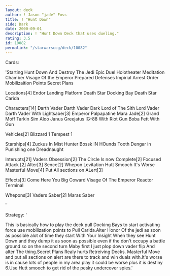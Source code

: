 ```yaml
---
layout: deck
author: ! Jason "jade" Foss
title: ! "Hunt Down"
side: Dark
date: 2000-09-01
description: ! "Hunt Down Deck that uses dueling."
rating: 3.5
id: 10082
permalink: "/starwarsccg/deck/10082"
---
```

Cards: 

'Starting
Hunt Down And Destroy The Jedi
Epic Duel
Holotheater
Meditation Chamber
Visage Of the Emperor
Prepared Defenses
Impirial Arrest Order
Mobilizaition Points
Secret Plans

Locations[4]
Endor Landing Platform
Death Star Docking Bay
Death Star
Carida

Characters[14]
Darth Vader
Darth Vader Dark Lord of The Sith
Lord Vader
Darth Vader With Lightsaber[3]
Emperor Palpapatine
Mara Jade[2]
Grand Moff Tarkin
Sim Aloo
Janus Greejatus
IG-88 With Riot Gun
Boba Fett With Gun

Vehicles[2]
Blizzard 1
Tempest 1

Starships[4]
Zuckus In Mist Hunter
Bossk IN HOunds Tooth
Dengar in Punishing one
Dreadnaught

Interupts[21]
Vaders Obsession[2]
The Circle Is now Complete[2]
Focused Attack [2]
Alter[3]
Sence[2]
Whepon Levitation
Hutt Smooch
It's Worse
Masterful Move[4]
Put All sections on ALert[3]

Effects[3]
Come Here You Big Coward
Visage Of The Emperor
Reactor Terminal

Whepons[3]
Vaders Saber[2]
Maras Saber












'

Strategy: '

This is basically how to play the deck pull Docking Bays to start activating force use mobilization points to Pull Carida.Alter Honor Of the jedi as soon as possible alot of time they start With Your Insight When they see Hunt Down and they dump it as soon as possible even if the don't occupy a battle ground so on the second turn Maby first I just plop down vader flip And alter The thing.Secret Plans Realy hurts Retreiving Decks.
Masterful Move and put all sections on alert are there to track and win duals with.It's worse is in cause lots of people in my area play it could be worse plus it is destiny 6.Use Hutt smooch to get rid of the pesky undercover spies.'
